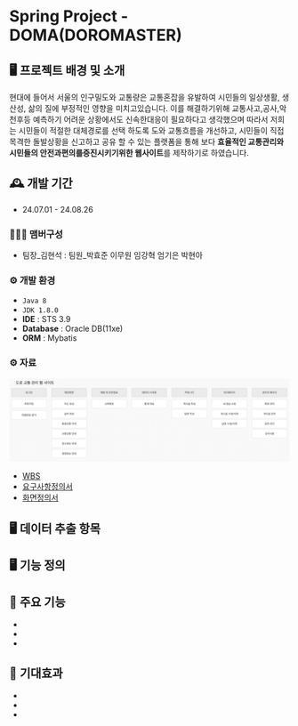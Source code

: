 # Spring Project - DOMA(DOROMASTER)

## 🖥️ 프로젝트 배경 및 소개
 
현대에 들어서 서울의 인구밀도와 교통량은 교통혼잡을 유발하여 시민들의 일상생활, 생산성, 삶의 질에 부정적인 영향을 미치고있습니다. 
이를 해결하기위해 교통사고,공사,악천후등 예측하기 어려운 상황에서도 신속한대응이 필요하다고 생각했으며
따라서 저희는 시민들이 적절한 대체경로를 선택 하도록 도와 교통흐름을 개선하고, 
시민들이 직접 목격한 돌발상황을 신고하고 공유 할 수 있는 플랫폼을 통해 
보다 **효율적인 교통관리와 시민들의 안전과편의를증진시키기위한 웹사이트**를 제작하기로 하였습니다.
 
## 🕰️ 개발 기간
* 24.07.01 - 24.08.26

### 🧑‍🤝‍🧑 맴버구성
 - 팀장_김현석 : 팀원_박효준 이무원 임강혁 엄기은 박현아

### ⚙️ 개발 환경
- `Java 8`
- `JDK 1.8.0`
- **IDE** : STS 3.9 
- **Database** : Oracle DB(11xe)
- **ORM** : Mybatis

### ⚙️ 자료 
   ![Flowchar](https://github.com/hykim-king/DOMA/blob/main/Flowchart.png) 
-  [WBS](https://docs.google.com/spreadsheets/d/1ygw7R05fOniBzU3TDZoJKI-ECfYrxgn_rOPfDotEg7A/edit?usp=sharing)
-  [요구사항정의서](https://docs.google.com/spreadsheets/d/1aGMeFKOgAOLuhniAtfQUniX5u7MJNdnl/edit?gid=1427165370#gid=1427165370)
-  [화면정의서](https://docs.google.com/spreadsheets/d/1auP1GR0EAGFrWE36mVaE0yUEWEycyrzZpsFjArp7BOc/edit?gid=1917835692#gid=1917835692)
  

## 🖥️ 데이터 추출 항목 
## 🖥️ 기능 정의  

## 📌 주요 기능
*
*
*
## 📌 기대효과
*
*
*
